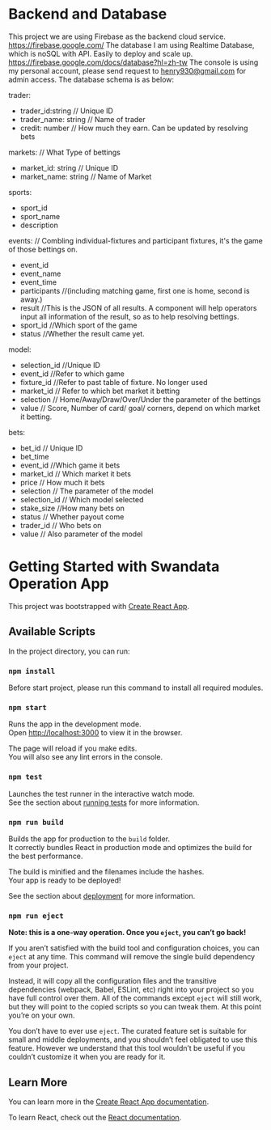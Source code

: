 # Backend and Database 
This project we are using Firebase as the backend cloud service. https://firebase.google.com/
The database I am using Realtime Database, which is noSQL with API. Easily to deploy and scale up. https://firebase.google.com/docs/database?hl=zh-tw 
The console is using my personal account, please send request to henry930@gmail.com for admin access.
The database schema is as below:

trader:
  - trader_id:string  // Unique ID
  - trader_name: string // Name of trader
  - credit: number  // How much they earn. Can be updated by resolving bets

markets: // What Type of bettings
  - market_id: string // Unique ID
  - market_name: string // Name of Market

sports:
  - sport_id
  - sport_name
  - description

events: // Combling individual-fixtures and participant fixtures, it's the game of those bettings on. 
  - event_id
  - event_name
  - event_time
  - participants //(including matching game, first one is home, second is away.)
  - result //This is the JSON of all results. A component will help operators input all information of the result, so as to help resolving bettings.
  - sport_id //Which sport of the game
  - status //Whether the result came yet.

model:
  - selection_id //Unique ID
  - event_id //Refer to which game
  - fixture_id //Refer to past table of fixture. No longer used
  - market_id // Refer to which bet market it betting
  - selection // Home/Away/Draw/Over/Under the parameter of the bettings
  - value // Score, Number of card/ goal/ corners, depend on which market it betting.

bets:
  - bet_id // Unique ID
  - bet_time
  - event_id //Which game it bets
  - market_id // Which market it bets
  - price // How much it bets
  - selection // The parameter of the model
  - selection_id // Which model selected
  - stake_size //How many bets on
  - status // Whether payout come
  - trader_id // Who bets on
  - value // Also parameter of the model 
  
    



# Getting Started with Swandata Operation App
This project was bootstrapped with [Create React App](https://github.com/facebook/create-react-app).

## Available Scripts

In the project directory, you can run:
### `npm install`
Before start project, please run this command to install all required modules.

### `npm start`

Runs the app in the development mode.\
Open [http://localhost:3000](http://localhost:3000) to view it in the browser.

The page will reload if you make edits.\
You will also see any lint errors in the console.

### `npm test`

Launches the test runner in the interactive watch mode.\
See the section about [running tests](https://facebook.github.io/create-react-app/docs/running-tests) for more information.

### `npm run build`

Builds the app for production to the `build` folder.\
It correctly bundles React in production mode and optimizes the build for the best performance.

The build is minified and the filenames include the hashes.\
Your app is ready to be deployed!

See the section about [deployment](https://facebook.github.io/create-react-app/docs/deployment) for more information.

### `npm run eject`

**Note: this is a one-way operation. Once you `eject`, you can’t go back!**

If you aren’t satisfied with the build tool and configuration choices, you can `eject` at any time. This command will remove the single build dependency from your project.

Instead, it will copy all the configuration files and the transitive dependencies (webpack, Babel, ESLint, etc) right into your project so you have full control over them. All of the commands except `eject` will still work, but they will point to the copied scripts so you can tweak them. At this point you’re on your own.

You don’t have to ever use `eject`. The curated feature set is suitable for small and middle deployments, and you shouldn’t feel obligated to use this feature. However we understand that this tool wouldn’t be useful if you couldn’t customize it when you are ready for it.

## Learn More

You can learn more in the [Create React App documentation](https://facebook.github.io/create-react-app/docs/getting-started).

To learn React, check out the [React documentation](https://reactjs.org/).
